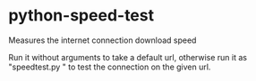 # python-speed-test
Measures the internet connection download speed

Run it without arguments to take a default url, otherwise run it as "speedtest.py <url>" to test the connection on the given url.
